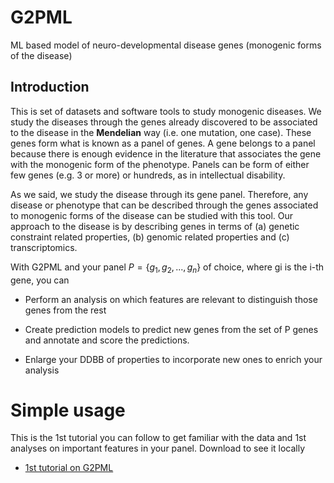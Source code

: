 # G2PML
ML based model of neuro-developmental disease genes (monogenic forms of the disease)

## Introduction
This is set of datasets and software tools to study monogenic diseases. We study the diseases through the genes already discovered to be associated to the disease in the __Mendelian__ way (i.e. one mutation, one case). These genes form what is known as a panel of genes. A gene belongs to a panel because there is enough evidence in the literature that associates the gene with the monogenic form of the phenotype. Panels can be form of either few genes (e.g. 3 or more) or hundreds, as in intellectual disability.

As we said, we study the disease through its gene panel. Therefore, any disease or phenotype that can be described through the genes associated to monogenic forms of the disease can be studied with this tool. Our approach to the disease is by describing genes in terms of (a) genetic constraint related properties, (b) genomic related properties and (c) transcriptomics. 

With G2PML and your panel $P=\{g_1,g_2,...,g_n\}$ of choice, where gi is the i-th gene, you can

* Perform an analysis on which features are relevant to distinguish those genes from the rest

* Create prediction models to predict new genes from the set of P genes and annotate and score the predictions.

* Enlarge your DDBB of properties to incorporate new ones to enrich your analysis

# Simple usage 

This is the 1st tutorial you can follow to get familiar with the data and 1st analyses on important features in your panel. Download to see it locally

* [1st tutorial on G2PML](https://github.com/juanbot/G2PML/blob/master/inst/g2pml/BasicUsage.pdf)


